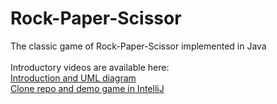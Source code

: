 # Rock-Paper-Scissor
The classic game of Rock-Paper-Scissor implemented in Java<br/>
<br/>
Introductory videos are available here:<br/>
[Introduction and UML diagram](https://youtu.be/-1P04Ptml7Y)<br/>
[Clone repo and demo game in IntelliJ](https://youtu.be/n6N-GX-i1ZE)<br/>
